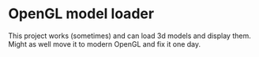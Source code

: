 # OpenGL model loader
This project works (sometimes) and can load 3d models and display them.\
Might as well move it to modern OpenGL and fix it one day.
